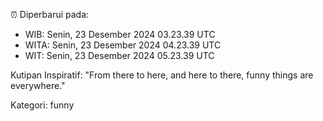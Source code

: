 ⏰ Diperbarui pada:
- WIB: Senin, 23 Desember 2024 03.23.39 UTC
- WITA: Senin, 23 Desember 2024 04.23.39 UTC
- WIT: Senin, 23 Desember 2024 05.23.39 UTC

Kutipan Inspiratif:
"From there to here, and here to there, funny things are everywhere."


Kategori: funny

